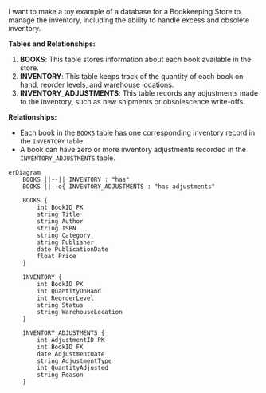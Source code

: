 I want to make a toy example of a database for a Bookkeeping Store to manage the inventory, including the ability to handle excess and obsolete inventory.

**Tables and Relationships:**

1. **BOOKS**: This table stores information about each book available in the store.
2. **INVENTORY**: This table keeps track of the quantity of each book on hand, reorder levels, and warehouse locations.
3. **INVENTORY_ADJUSTMENTS**: This table records any adjustments made to the inventory, such as new shipments or obsolescence write-offs.

**Relationships:**

- Each book in the `BOOKS` table has one corresponding inventory record in the `INVENTORY` table.
- A book can have zero or more inventory adjustments recorded in the `INVENTORY_ADJUSTMENTS` table.

```mermaid
erDiagram
    BOOKS ||--|| INVENTORY : "has"
    BOOKS ||--o{ INVENTORY_ADJUSTMENTS : "has adjustments"

    BOOKS {
        int BookID PK
        string Title
        string Author
        string ISBN
        string Category
        string Publisher
        date PublicationDate
        float Price
    }

    INVENTORY {
        int BookID PK
        int QuantityOnHand
        int ReorderLevel
        string Status
        string WarehouseLocation
    }

    INVENTORY_ADJUSTMENTS {
        int AdjustmentID PK
        int BookID FK
        date AdjustmentDate
        string AdjustmentType
        int QuantityAdjusted
        string Reason
    }
